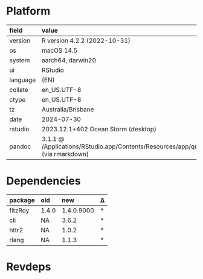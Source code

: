 # Platform

|field    |value                                                                                      |
|:--------|:------------------------------------------------------------------------------------------|
|version  |R version 4.2.2 (2022-10-31)                                                               |
|os       |macOS 14.5                                                                                 |
|system   |aarch64, darwin20                                                                          |
|ui       |RStudio                                                                                    |
|language |(EN)                                                                                       |
|collate  |en_US.UTF-8                                                                                |
|ctype    |en_US.UTF-8                                                                                |
|tz       |Australia/Brisbane                                                                         |
|date     |2024-07-30                                                                                 |
|rstudio  |2023.12.1+402 Ocean Storm (desktop)                                                        |
|pandoc   |3.1.1 @ /Applications/RStudio.app/Contents/Resources/app/quarto/bin/tools/ (via rmarkdown) |

# Dependencies

|package |old   |new        |Δ  |
|:-------|:-----|:----------|:--|
|fitzRoy |1.4.0 |1.4.0.9000 |*  |
|cli     |NA    |3.6.2      |*  |
|httr2   |NA    |1.0.2      |*  |
|rlang   |NA    |1.1.3      |*  |

# Revdeps

